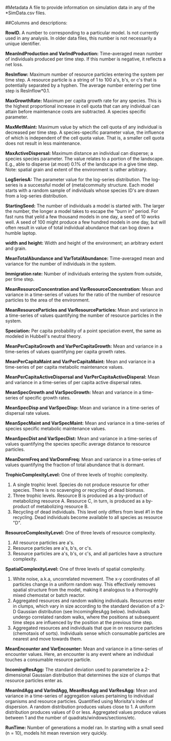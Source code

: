 #Metadata
A file to provide information on simulation data in any of the *SimData.csv files. 

##Columns and descriptions:

**RowID.** A number to corresponding to a particular model. Is not currently used in any analysis. In older data files, this number is not necessarily a unique identifier.

**MeanIndProduction and VarIndProduction:** Time-averaged mean number of individuals produced per time step. If this number is negative, it reflects a net loss.

**ResInflow:** Maximum number of resource particles entering the system per time step. A resource particle is a string of 1 to 100 a's, b's, or c's that is potentially separated by a hyphen. The average number entering per time step is ResInflow*0.1.

**MaxGrowthRate:** Maximum per capita growth rate for any species. This is the highest proportional increase in cell quota that can any individual can attain before maintenance costs are subtracted. A species specific parameter.

**MaxMetMaint:** Maximum value by which the cell quota of any individual is decreased per time step. A species-specific parameter value, the influence of which is independent of the cell quota value. That is, a smaller cell quota does not result in less maintenance.

**MaxActiveDispersal:** Maximum distance an individual can disperse; a species species parameter. The value relates to a portion of the landscape. E.g., able to disperse (at most) 0.1% of the landscape in a give time step. Note: spatial grain and extent of the environment is rather arbitrary.

**LogSeriesA:** The parameter value for the log-series distribution. The log-series is a successful model of (meta)commuity structure. Each model starts with a random sample of individuals whose species ID's are drawn from a log-series distribution.

**StartingSeed:** The number of individuals a model is started with. The larger the number, the longer a model takes to escape the "burn in" period. For fast runs that yeild a few thousand models in one day, a seed of 10 works well. A seed of 100 might produce a few hundred models in one day, but will often result in value of total individual abundance that can bog down a humble laptop.

**width and height:** Width and height of the environment; an arbitrary extent and grain.

**MeanTotalAbundance and VarTotalAbundance:** Time-averaged mean and variance for the number of individuals in the system.

**Immigration rate:** Number of individuals entering the system from outside, per time step.

**MeanResourceConcentration and VarResourceConcentration:** Mean and variance in a time-series of values for the ratio of the number of resource particles to the area of the environment.

**MeanResourceParticles and VarResourceParticles:** Mean and variance in a time-series of values quantifying the number of resource particles in the system.

**Speciation:** Per capita probability of a point speciation event, the same as modeled in Hubbell's neutral theory.

**MeanPerCapitaGrowth and VarPerCapitaGrowth:** Mean and variance in a time-series of values quantifying per capita growth rates.

**MeanPerCapitaMaint and VarPerCapitaMaint:** Mean and variance in a time-series of per capita metabolic maintenance values.

**MeanPerCapitaActiveDispersal and VarPerCapitaActiveDisperal:** Mean and variance in a time-series of per capita active dispersal rates.

**MeanSpecGrowth and VarSpecGrowth:** Mean and variance in a time-series of specific growth rates.

**MeanSpecDisp and VarSpecDisp:** Mean and variance in a time-series of dispersal rate values.

**MeanSpecMaint and VarSpecMaint:** Mean and variance in a time-series of species specific metabolic maintenance values.

**MeanSpecDist and VarSpecDist:** Mean and variance in a time-series of values quantifying the species specific average distance to resource particles.

**MeanDormFreq and VarDormFreq:** Mean and variance in a time-series of values quantifying the fraction of total abundance that is dormant.

**TrophicComplexityLevel:** One of three levels of trophic complexity.  
1. A single trophic level. Species do not produce resource for other species. There is no scavenging or recycling of dead biomass.  
2. Three trophic levels. Resource B is produced as a by-product of metabolizing resource A. Resource C, in turn, is produced as a by-product of metabolizing resource B.  
3. Recycling of dead individuals. This level only differs from level #1 in the recycling. Dead individuals become available to all species as resource "D".

**ResourceComplexityLevel:** One of three levels of resource complexity.  
1. All resource particles are a's.  
2. Resource particles are a's, b's, or c's.  
3. Resource particles are a's, b's, or c's, and all particles have a structure complexity.

**SpatialComplexityLevel:** One of three levels of spatial complexity.  
1. White noise, a.k.a, uncorrelated movement. The x-y coordinates of all particles change in a uniform random way. This effectively removes spatial structure from the model, making it analogous to a thoroughly mixed chemostat or batch reactor.  
2. Aggregated resources and random walking individuals. Resources enter in clumps, which vary in size according to the standard deviation of a 2-D Gaussian distribution (see IncomingResAgg below). Individuals undergo correlated random walks, where the positions at subsequent time steps are influenced by the position at the previous time step.  
3. Aggregated resources and individuals that que in on resource particles (chemotaxis of sorts). Individuals sense which consumable particles are nearest and move towards them.

**MeanEncounter and VarEncounter:** Mean and variance in a time-series of encounter values. Here, an encounter is any event where an individual touches a consumable resource particle.

**IncomingResAgg:** The standard deviation used to parameterize a 2-dimensional Gaussian distribution that determines the size of clumps that resource particles enter as.

**MeanIndAgg and VarIndAgg, MeanResAgg and VarResAgg:** Mean and variance in a time-series of aggregation values pertaining to individual organisms and resource particles. Quantified using Morisita's index of dispersion. A random distribution produces values close to 1. A uniform distribution produces values of 0 or less. Aggregated values produce values between 1 and the number of quadrats/windows/sections/etc.

**RunTime:** Number of generations a model ran. In starting with a small seed (n = 10), models hit mean reversion very quickly.